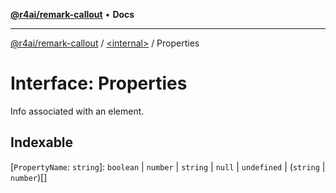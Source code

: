 [**@r4ai/remark-callout**](../../README.md) • **Docs**

***

[@r4ai/remark-callout](../../globals.md) / [\<internal\>](../README.md) / Properties

# Interface: Properties

Info associated with an element.

## Indexable

 \[`PropertyName`: `string`\]: `boolean` \| `number` \| `string` \| `null` \| `undefined` \| (`string` \| `number`)[]
